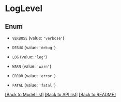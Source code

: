 # LogLevel


## Enum

* `VERBOSE` (value: `'verbose'`)

* `DEBUG` (value: `'debug'`)

* `LOG` (value: `'log'`)

* `WARN` (value: `'warn'`)

* `ERROR` (value: `'error'`)

* `FATAL` (value: `'fatal'`)

[[Back to Model list]](../README.md#documentation-for-models) [[Back to API list]](../README.md#documentation-for-api-endpoints) [[Back to README]](../README.md)


